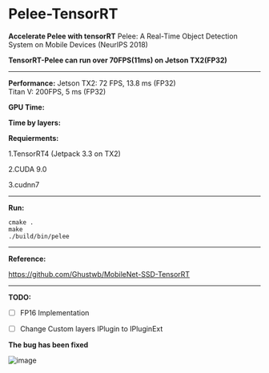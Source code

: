 # Pelee-TensorRT

**Accelerate Pelee with tensorRT**
Pelee: A Real-Time Object Detection System on Mobile Devices (NeurIPS 2018) 

**TensorRT-Pelee can run over 70FPS(11ms) on Jetson TX2(FP32)**

---

**Performance:**
Jetson TX2: 72 FPS, 13.8 ms (FP32) <br>
Titan V:  200FPS, 5 ms (FP32)<br>

**GPU Time:**

**Time by layers:**



**Requierments:**

1.TensorRT4 (Jetpack 3.3 on TX2) 

2.CUDA 9.0

3.cudnn7

---

**Run:**

```shell
cmake .
make
./build/bin/pelee
```

---

**Reference:**

https://github.com/Ghustwb/MobileNet-SSD-TensorRT

---

**TODO:**
- [ ] FP16 Implementation 
- [ ] Change Custom layers IPlugin to IPluginExt




**The bug has been fixed**

![image](testPic/test.png)
